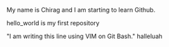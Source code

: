 My name is Chirag and I am starting to learn Github.

hello_world is my first repository

"I am writing this line using VIM on Git Bash."
halleluah
